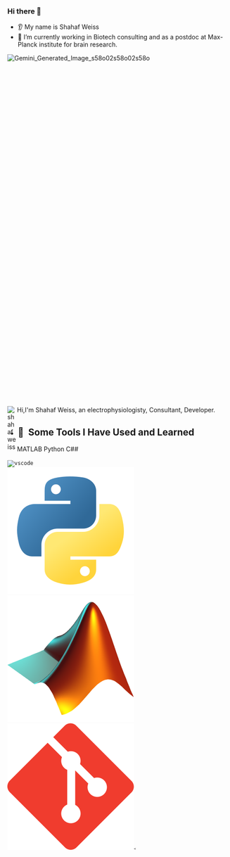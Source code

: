 ### Hi there 👋
* 👂 My name is Shahaf Weiss
* 🔭 I’m currently working in Biotech consulting and as a postdoc at Max-Planck institute for brain research.





<img align="right" width="1280" height="800" alt="Gemini_Generated_Image_s58o02s58o02s58o" src="https://github.com/user-attachments/assets/eb42e113-759e-4c7f-80c2-787507a0b680" />



<img align="left" alt="shahaf weiss" width="22px" src="https://cdn.jsdelivr.net/npm/simple-icons@v3/icons/linkedin.svg" />
</a>


<br />

Hi,I'm Shahaf Weiss, an electrophysiologisty, Consultant,  Developer. 








* <h2> 🚀 &nbsp;Some Tools I Have Used and Learned</h2>
MATLAB
Python
C##

<code><img src="https://cdn.jsdelivr.net/gh/devicons/devicon/icons/vscode/vscode-original.svg" alt="vscode" width="45" height="45">
<code><img src="https://raw.githubusercontent.com/github/explore/80688e429a7d4ef2fca1e82350fe8e3517d3494d/topics/python/python.png">
<code><img src="https://raw.githubusercontent.com/github/explore/80688e429a7d4ef2fca1e82350fe8e3517d3494d/topics/matlab/matlab.png">
<code><img src="https://raw.githubusercontent.com/github/explore/80688e429a7d4ef2fca1e82350fe8e3517d3494d/topics/git/git.png"><




